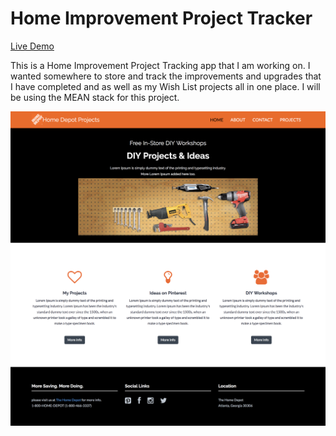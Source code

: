 # Home Improvement Project Tracker

[Live Demo]( https://mccleary.github.io/Project-Tracker)



This is a Home Improvement Project Tracking app that I am working on.
I wanted somewhere to store and track the improvements and upgrades that I have completed and as well as my Wish List projects all in one place. I will be using the MEAN stack for this project.



![Project Tracker](public/img/home-depot-projects-tracker.png)

